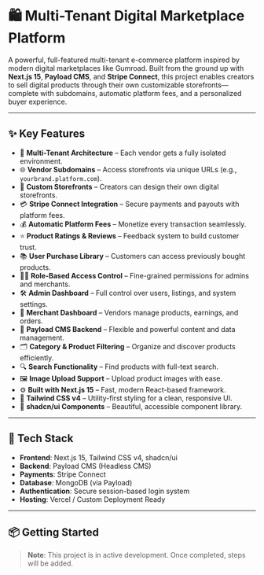 # 🛍️ Multi-Tenant Digital Marketplace Platform

A powerful, full-featured multi-tenant e-commerce platform inspired by modern digital marketplaces like Gumroad. Built from the ground up with **Next.js 15**, **Payload CMS**, and **Stripe Connect**, this project enables creators to sell digital products through their own customizable storefronts—complete with subdomains, automatic platform fees, and a personalized buyer experience.

---

## ✨ Key Features

- 🏬 **Multi-Tenant Architecture** – Each vendor gets a fully isolated environment.
- 🌐 **Vendor Subdomains** – Access storefronts via unique URLs (e.g., `yourbrand.platform.com`).
- 🎨 **Custom Storefronts** – Creators can design their own digital storefronts.
- 💳 **Stripe Connect Integration** – Secure payments and payouts with platform fees.
- 💰 **Automatic Platform Fees** – Monetize every transaction seamlessly.
- ⭐ **Product Ratings & Reviews** – Feedback system to build customer trust.
- 📚 **User Purchase Library** – Customers can access previously bought products.
- 🧑‍💼 **Role-Based Access Control** – Fine-grained permissions for admins and merchants.
- 🛠️ **Admin Dashboard** – Full control over users, listings, and system settings.
- 🧾 **Merchant Dashboard** – Vendors manage products, earnings, and orders.
- 🧱 **Payload CMS Backend** – Flexible and powerful content and data management.
- 🗂️ **Category & Product Filtering** – Organize and discover products efficiently.
- 🔍 **Search Functionality** – Find products with full-text search.
- 🖼️ **Image Upload Support** – Upload product images with ease.
- ⚙️ **Built with Next.js 15** – Fast, modern React-based framework.
- 🎨 **Tailwind CSS v4** – Utility-first styling for a clean, responsive UI.
- 💅 **shadcn/ui Components** – Beautiful, accessible component library.

---

## 🧱 Tech Stack

- **Frontend**: Next.js 15, Tailwind CSS v4, shadcn/ui
- **Backend**: Payload CMS (Headless CMS)
- **Payments**: Stripe Connect
- **Database**: MongoDB (via Payload)
- **Authentication**: Secure session-based login system
- **Hosting**: Vercel / Custom Deployment Ready

---

## 📦 Getting Started

> **Note**: This project is in active development. Once completed, steps will be added.
